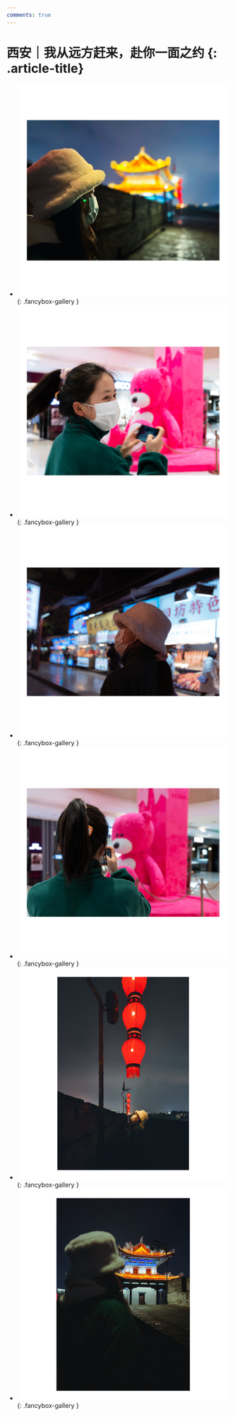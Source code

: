 ```yaml
---
comments: true
---
```


# 西安｜我从远方赶来，赴你一面之约 {: .article-title}

<div class="grid cards" markdown>

- [![img](IMG_5329.jpg)](IMG_5329.jpg){: .fancybox-gallery }
- [![img](IMG_5353.jpg)](IMG_5353.jpg){: .fancybox-gallery }
- [![img](IMG_5355.jpg)](IMG_5355.jpg){: .fancybox-gallery }
- [![img](IMG_5351.jpg)](IMG_5351.jpg){: .fancybox-gallery }
- [![img](IMG_5327.jpg)](IMG_5327.jpg){: .fancybox-gallery }
- [![img](IMG_5331.jpg)](IMG_5331.jpg){: .fancybox-gallery }

</div>